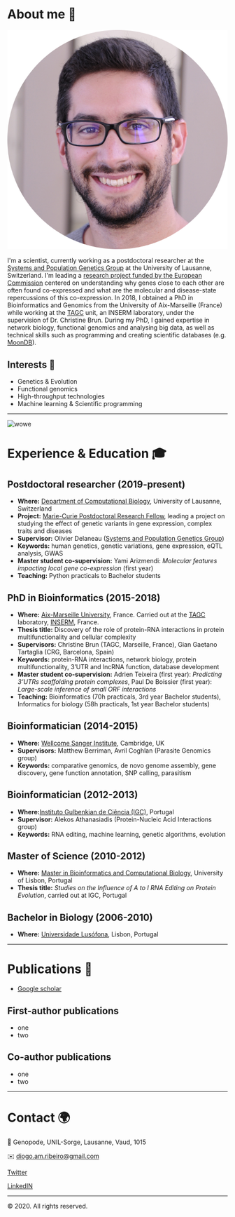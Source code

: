 # About me 👋
<img alt="Diogo Ribeiro" title="My Optional Title Text" src="images/photo.png">

I'm a scientist, currently working as a postdoctoral researcher at the [Systems and Population Genetics Group](https://odelaneau.github.io/lap-page/) at the University of Lausanne, Switzerland.
I'm leading a [research project funded by the European Commission](https://cordis.europa.eu/project/id/885998/) centered on understanding why genes close to each other are often found co-expressed and what are the molecular and disease-state repercussions of this co-expression.
In 2018, I obtained a PhD in Bioinformatics and Genomics from the University of Aix-Marseille (France) while working at the [TAGC](https://tagc.univ-amu.fr/) unit, an INSERM laboratory, under the supervision of Dr. Christine Brun. During my PhD, I gained expertise in network biology, functional genomics and analysing big data, as well as technical skills such as programming and creating scientific databases (e.g. [MoonDB](http://moondb.hb.univ-amu.fr/)).
## Interests 💭
- Genetics & Evolution
- Functional genomics
- High-throughput technologies 
- Machine learning & Scientific programming

***

![wowe](images/IMG_2993.JPG "Amazing photo")
# Experience & Education 🎓
## Postdoctoral researcher (2019-present)
- **Where:** [Department of Computational Biology](https://www.unil.ch/dbc/en/home.html), University of Lausanne, Switzerland
- **Project:** [Marie-Curie Postdoctoral Research Fellow](https://cordis.europa.eu/project/id/885998), leading a project on studying the effect of genetic variants in gene expression, complex traits and diseases
- **Supervisor:** Olivier Delaneau ([Systems and Population Genetics Group](https://odelaneau.github.io/lap-page/))
- **Keywords:** human genetics, genetic variations, gene expression, eQTL analysis, GWAS
- **Master student co-supervision:** Yami Arizmendi: *Molecular features impacting local gene co-expression* (first year)
- **Teaching:** Python practicals to Bachelor students
## PhD in Bioinformatics (2015-2018)
- **Where:** [Aix-Marseille University](https://www.univ-amu.fr/en), France. Carried out at the [TAGC](https://tagc.univ-amu.fr/) laboratory, [INSERM](https://www.inserm.fr/en), France.
- **Thesis title:** Discovery of the role of protein-RNA interactions in protein multifunctionality and cellular complexity
- **Supervisors:** Christine Brun (TAGC, Marseille, France), Gian Gaetano Tartaglia (CRG, Barcelona, Spain)
- **Keywords:** protein-RNA interactions, network biology, protein multifunctionality, 3’UTR and lncRNA function, database development
- **Master student co-supervision:** Adrien Teixeira (first year): *Predicting 3’UTRs scaffolding protein complexes*, Paul De Boissier (first year): *Large-scale inference of small ORF interactions* 
- **Teaching:** Bioinformatics (70h practicals, 3rd year Bachelor students), Informatics for biology (58h practicals, 1st year Bachelor students)
## Bioinformatician (2014-2015)
- **Where:** [Wellcome Sanger Institute](https://www.sanger.ac.uk/), Cambridge, UK
- **Supervisors:** Matthew Berriman, Avril Coghlan (Parasite Genomics group)
- **Keywords:** comparative genomics, de novo genome assembly, gene discovery, gene function annotation, SNP calling, parasitism
## Bioinformatician (2012-2013)
- **Where:**[Instituto Gulbenkian de Ciência (IGC)](https://gulbenkian.pt/ciencia/), Portugal
- **Supervisor:** Alekos Athanasiadis (Protein-Nucleic Acid Interactions group)
- **Keywords:** RNA editing, machine learning, genetic algorithms, evolution
## Master of Science (2010-2012)
- **Where:** [Master in Bioinformatics and Computational Biology](https://fenix.ciencias.ulisboa.pt/degrees/bioinformatica-e-biologia-computacional-564500436615187), University of Lisbon, Portugal
- **Thesis title:** *Studies on the Influence of A to I RNA Editing on Protein Evolution*, carried out at IGC, Portugal
## Bachelor in Biology (2006-2010)
- **Where:** [Universidade Lusófona](https://www.ulusofona.pt/), Lisbon, Portugal

***
# Publications 📜
- [Google scholar](https://scholar.google.fr/citations?user=RQef1JgAAAAJ&hl=en&oi=sra)
## First-author publications
- one
- two

## Co-author publications
- one
- two

***
# Contact 🌍

🏢 Genopode, UNIL-Sorge, Lausanne, Vaud, 1015

✉️ <diogo.am.ribeiro@gmail.com>

[Twitter](https://twitter.com/Diogo_M_Ribeiro)

[LinkedIN](https://www.linkedin.com/in/diogo-ribeiro-783b4526/)	

***
<div class="container">
  <footer class="site-footer">  
  <p class="powered-by">© 2020. All rights reserved.</p>
  </footer>
</div>